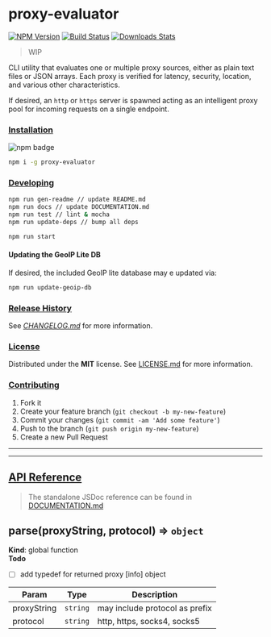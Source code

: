 # proxy-evaluator

[![NPM Version][npm-image]][npm-url]
[![Build Status][travis-image]][travis-url]
[![Downloads Stats][npm-downloads]][npm-url]

> WIP

CLI utility that evaluates one or multiple proxy sources, either as plain text
files or JSON arrays. Each proxy is verified for latency, security, location,
and various other characteristics.

If desired, an `http` or `https` server is spawned acting as an intelligent
proxy pool for incoming requests on a single endpoint.

### [Installation](#installation)
![npm badge](https://nodei.co/npm/proxy-evaluator.png?downloads=true&downloadRank=true&stars=true)

```bash
npm i -g proxy-evaluator
```

### [Developing](#developing)

```bash
npm run gen-readme // update README.md
npm run docs // update DOCUMENTATION.md
npm run test // lint & mocha
npm run update-deps // bump all deps

npm run start
```

#### Updating the GeoIP Lite DB

If desired, the included GeoIP lite database may e updated via:

```bash
npm run update-geoip-db
```

### [Release History](#release_history)

See *[CHANGELOG.md](CHANGELOG.md)* for more information.

### [License](#license)

Distributed under the **MIT** license. See [LICENSE.md](LICENSE.md) for more information.

### [Contributing](#contributing)

1. Fork it
2. Create your feature branch (`git checkout -b my-new-feature`)
3. Commit your changes (`git commit -am 'Add some feature'`)
4. Push to the branch (`git push origin my-new-feature`)
5. Create a new Pull Request

---

<!-- Markdown link & img dfn's -->
[npm-image]: https://img.shields.io/npm/v/proxy-evaluator.svg?style=flat-square
[npm-url]: https://npmjs.org/package/proxy-evaluator
[npm-downloads]: https://img.shields.io/npm/dm/proxy-evaluator.svg?style=flat-square
[travis-image]: https://img.shields.io/travis/mf3rnol/proxy-evaluator/master.svg?style=flat-square
[travis-url]: https://travis-ci.org/mf3rnol/proxy-evaluator

---

## [API Reference](#api_reference)

> The standalone JSDoc reference can be found in [DOCUMENTATION.md](DOCUMENTATION.md)

<a name="parse"></a>

## parse(proxyString, protocol) ⇒ <code>object</code>
**Kind**: global function  
**Todo**

- [ ] add typedef for returned proxy [info] object


| Param | Type | Description |
| --- | --- | --- |
| proxyString | <code>string</code> | may include protocol as prefix |
| protocol | <code>string</code> | http, https, socks4, socks5 |


